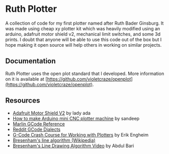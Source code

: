 # Ruth Plotter

A collection of code for my first plotter named after Ruth Bader Ginsburg. It was made using cheap xy plotter kit which was heavily modified using an arduino, adafruit motor shield v2, mechanical limit switches, and some 3d prints. I doubt that anyone will be able to use this code out of the box but I hope making it open source will help others in working on similar projects.

## Documentation

Ruth Plotter uses the open plot standard that I developed. More information on it is available at [https://github.com/violetcraze/openplot](https://github.com/violetcraze/openplot).

## Resources

- [Adafruit Motor Shield V2](https://learn.adafruit.com/adafruit-motor-shield-v2-for-arduino) by lady ada
- [How to make Arduino mini CNC plotter machine](https://electricdiylab.com/how-to-make-arduino-mini-cnc-plotter-machine/) by sandeep
- [Marlin GCode Reference](https://marlinfw.org/meta/gcode/)
- [Reddit GCode Dialects](https://www.reddit.com/r/CNC/comments/b9xsal/many_dialects_of_gcode/)
- [G-Code Crash Course for Working with Plotters](https://erik-engheim.medium.com/g-code-crash-course-for-working-with-plotters-dadde0cc23cf) by Erik Engheim
- [Bresenham's line algorithm (Wikipedia)](https://en.wikipedia.org/wiki/Bresenham%27s_line_algorithm)
- [Bresenham's Line Drawing Algorithm Video](https://www.youtube.com/watch?v=RGB-wlatStc) by Abdul Bari
